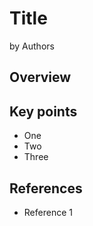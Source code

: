 # Title

by Authors

## Overview

## Key points

* One
* Two
* Three

## References

* Reference 1


